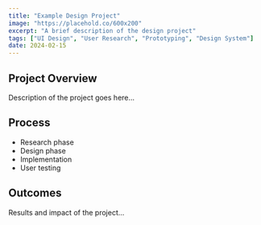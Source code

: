 ```yaml
---
title: "Example Design Project"
image: "https://placehold.co/600x200"
excerpt: "A brief description of the design project"
tags: ["UI Design", "User Research", "Prototyping", "Design System"]
date: 2024-02-15
---
```


## Project Overview
Description of the project goes here...

## Process
- Research phase
- Design phase
- Implementation
- User testing

## Outcomes
Results and impact of the project...